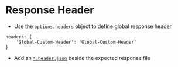 # Response Header

- Use the `options.headers` object to define global response header
```
headers: {
	'Global-Custom-Header': 'Global-Custom-Header'
}
```
- Add an [`*.header.json`](/demo/rest/products/#/GET/mock/success.headers.json) beside the expected response file
